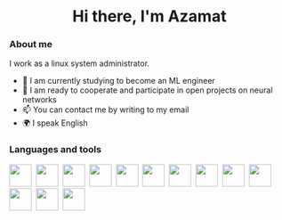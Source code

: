 <div id="header" align="center">
    <h1>Hi there, I'm  Azamat </h1>
</div>

### About me
 I work as a linux system administrator.
- 🌱 I am currently studying to become an ML engineer
- 👯 I am ready to cooperate and participate in open projects on neural networks
- 📫 You can contact me by writing to my email
- 🌍 I speak English
### Languages and tools
<img src="https://cdn.jsdelivr.net/gh/devicons/devicon@latest/icons/cloudflare/cloudflare-original.svg" width="40" height="40"/>&nbsp;
<img src="https://cdn.jsdelivr.net/gh/devicons/devicon@latest/icons/html5/html5-original-wordmark.svg" width="40" height="40"/>&nbsp;
<img src="https://cdn.jsdelivr.net/gh/devicons/devicon@latest/icons/css3/css3-original-wordmark.svg" width="40" height="40"/>&nbsp;
<img src="https://cdn.jsdelivr.net/gh/devicons/devicon@latest/icons/ubuntu/ubuntu-original-wordmark.svg" width="40" height="40"/>&nbsp;
<img src="https://cdn.jsdelivr.net/gh/devicons/devicon@latest/icons/bash/bash-original.svg" width="40" height="40"/>&nbsp;
<img src="https://cdn.jsdelivr.net/gh/devicons/devicon@latest/icons/linux/linux-original.svg" width="40" height="40"/>&nbsp;
<img src="https://cdn.jsdelivr.net/gh/devicons/devicon@latest/icons/mysql/mysql-original-wordmark.svg" width="40" height="40"/>&nbsp;
<img src="https://cdn.jsdelivr.net/gh/devicons/devicon@latest/icons/powershell/powershell-original.svg" width="40" height="40"/>&nbsp;
<img src="https://cdn.jsdelivr.net/gh/devicons/devicon@latest/icons/python/python-original-wordmark.svg" width="40" height="40"/>&nbsp;
<img src="https://cdn.jsdelivr.net/gh/devicons/devicon@latest/icons/putty/putty-original.svg" width="40" height="40"/>&nbsp;
<img src="https://cdn.jsdelivr.net/gh/devicons/devicon@latest/icons/ssh/ssh-original-wordmark.svg" width="40" height="40"/>&nbsp;
<img src="https://cdn.jsdelivr.net/gh/devicons/devicon@latest/icons/visualstudio/visualstudio-original.svg" width="40" height="40"/>&nbsp;
<img src="https://cdn.jsdelivr.net/gh/devicons/devicon@latest/icons/hyperv/hyperv-original-wordmark.svg" width="40" height="40"/>&nbsp;
          
          
          
          
          
          
          
          
          
